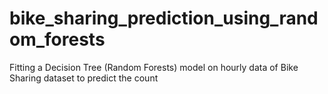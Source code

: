 # bike_sharing_prediction_using_random_forests
Fitting a Decision Tree (Random Forests) model on hourly data of Bike Sharing dataset to predict the count

